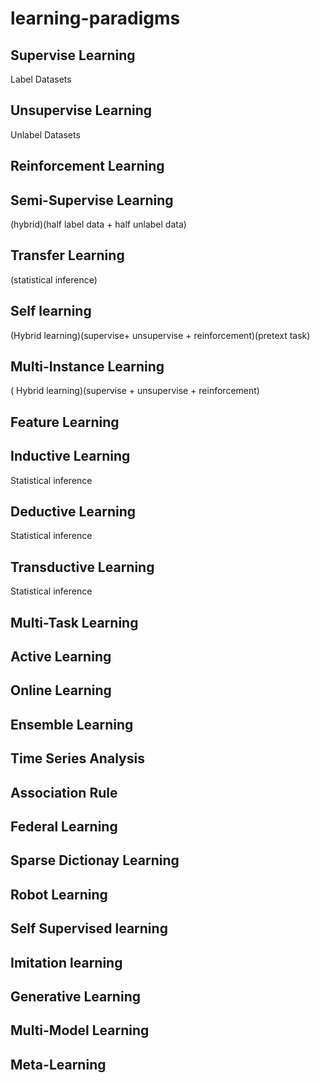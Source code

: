 # learning-paradigms

## Supervise Learning

Label Datasets


## Unsupervise Learning

Unlabel Datasets

## Reinforcement Learning


## Semi-Supervise Learning

(hybrid)(half label data + half unlabel data)


## Transfer Learning

(statistical inference)


## Self learning

(Hybrid learning)(supervise+ unsupervise + reinforcement)(pretext task)

## Multi-Instance Learning

( Hybrid learning)(supervise + unsupervise + reinforcement)

## Feature Learning

## Inductive Learning

Statistical inference

## Deductive Learning

Statistical inference

## Transductive Learning

Statistical inference

## Multi-Task Learning

## Active Learning

## Online Learning

## Ensemble Learning

## Time Series Analysis

## Association Rule

## Federal Learning

## Sparse Dictionay Learning

## Robot Learning

## Self Supervised learning

## Imitation learning

## Generative Learning

## Multi-Model Learning

## Meta-Learning
